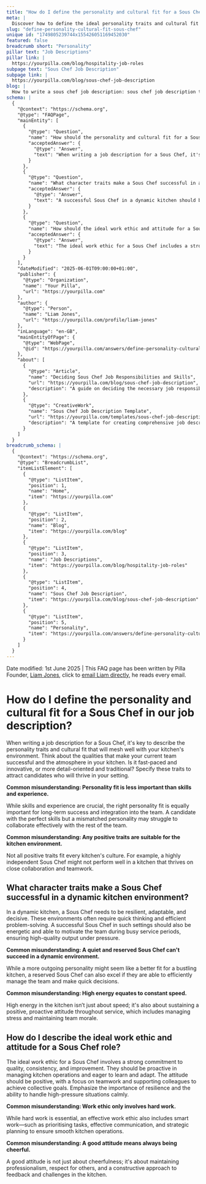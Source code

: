 ```yaml
---
title: "How do I define the personality and cultural fit for a Sous Chef in our job description?"
meta: |
  Discover how to define the ideal personality traits and cultural fit for a Sous Chef in your job description to enhance team integration and kitchen success.
slug: "define-personality-cultural-fit-sous-chef"
unique id: "1749805239744x155426051169452030"
featured: false
breadcrumb short: "Personality"
pillar text: "Job Descriptions"
pillar link: |
  https://yourpilla.com/blog/hospitality-job-roles
subpage text: "Sous Chef Job Description"
subpage link: |
  https://yourpilla.com/blog/sous-chef-job-description
blog: |
  How to write a sous chef job description: sous chef job description template included.
schema: |
  {
    "@context": "https://schema.org",
    "@type": "FAQPage",
    "mainEntity": [
      {
        "@type": "Question",
        "name": "How should the personality and cultural fit for a Sous Chef be defined in a job description?",
        "acceptedAnswer": {
          "@type": "Answer",
          "text": "When writing a job description for a Sous Chef, it's important to specify the personality traits and cultural fit that align with your kitchen's environment. Consider the successful qualities of your current team and whether your kitchen is fast-paced and innovative or detail-oriented and traditional. The right personality fit is crucial for long-term success and ensuring effective teamwork within your kitchen."
        }
      },
      {
        "@type": "Question",
        "name": "What character traits make a Sous Chef successful in a dynamic kitchen environment?",
        "acceptedAnswer": {
          "@type": "Answer",
          "text": "A successful Sous Chef in a dynamic kitchen should be resilient, adaptable, and decisive. This role often demands quick thinking and efficient problem-solving. Key traits include being energetic, capable of motivating the team during busy periods, and maintaining high-quality output under pressure."
        }
      },
      {
        "@type": "Question",
        "name": "How should the ideal work ethic and attitude for a Sous Chef role be described?",
        "acceptedAnswer": {
          "@type": "Answer",
          "text": "The ideal work ethic for a Sous Chef includes a strong dedication to quality, consistency, and improvement. They should take a proactive approach to managing kitchen operations and continually seek to learn and adapt. The desired attitude involves positivity, teamwork focus, support for colleagues, and resilience in handling high-pressure scenarios."
        }
      }
    ],
    "dateModified": "2025-06-01T09:00:00+01:00",
    "publisher": {
      "@type": "Organization",
      "name": "Your Pilla",
      "url": "https://yourpilla.com"
    },
    "author": {
      "@type": "Person",
      "name": "Liam Jones",
      "url": "https://yourpilla.com/profile/liam-jones"
    },
    "inLanguage": "en-GB",
    "mainEntityOfPage": {
      "@type": "WebPage",
      "@id": "https://yourpilla.com/answers/define-personality-cultural-fit-sous-chef"
    },
    "about": [
      {
        "@type": "Article",
        "name": "Deciding Sous Chef Job Responsibilities and Skills",
        "url": "https://yourpilla.com/blog/sous-chef-job-description",
        "description": "A guide on deciding the necessary job responsibilities and skills required from a Sous Chef."
      },
      {
        "@type": "CreativeWork",
        "name": "Sous Chef Job Description Template",
        "url": "https://yourpilla.com/templates/sous-chef-job-description",
        "description": "A template for creating comprehensive job descriptions for a Sous Chef position, helping employers ensure they cover essential skills and traits."
      }
    ]
  }
breadcrumb_schema: |
  {
    "@context": "https://schema.org",
    "@type": "BreadcrumbList",
    "itemListElement": [
      {
        "@type": "ListItem",
        "position": 1,
        "name": "Home",
        "item": "https://yourpilla.com"
      },
      {
        "@type": "ListItem",
        "position": 2,
        "name": "Blog",
        "item": "https://yourpilla.com/blog"
      },
      {
        "@type": "ListItem",
        "position": 3,
        "name": "Job Descriptions",
        "item": "https://yourpilla.com/blog/hospitality-job-roles"
      },
      {
        "@type": "ListItem",
        "position": 4,
        "name": "Sous Chef Job Description",
        "item": "https://yourpilla.com/blog/sous-chef-job-description"
      },
      {
        "@type": "ListItem",
        "position": 5,
        "name": "Personality",
        "item": "https://yourpilla.com/answers/define-personality-cultural-fit-sous-chef"
      }
    ]
  }
---
```


Date modified: 1st June 2025 | This FAQ page has been written by Pilla Founder, [Liam Jones](https://yourpilla.com/profile/liam-jones), click to [email Liam directly](https://mailto:liam@yourpilla.com), he reads every email.

# How do I define the personality and cultural fit for a Sous Chef in our job description?

When writing a job description for a Sous Chef, it's key to describe the personality traits and cultural fit that will mesh well with your kitchen's environment. Think about the qualities that make your current team successful and the atmosphere in your kitchen. Is it fast-paced and innovative, or more detail-oriented and traditional? Specify these traits to attract candidates who will thrive in your setting.

**Common misunderstanding: Personality fit is less important than skills and experience.**

While skills and experience are crucial, the right personality fit is equally important for long-term success and integration into the team. A candidate with the perfect skills but a mismatched personality may struggle to collaborate effectively with the rest of the team.

**Common misunderstanding: Any positive traits are suitable for the kitchen environment.**

Not all positive traits fit every kitchen's culture. For example, a highly independent Sous Chef might not perform well in a kitchen that thrives on close collaboration and teamwork.

## What character traits make a Sous Chef successful in a dynamic kitchen environment?

In a dynamic kitchen, a Sous Chef needs to be resilient, adaptable, and decisive. These environments often require quick thinking and efficient problem-solving. A successful Sous Chef in such settings should also be energetic and able to motivate the team during busy service periods, ensuring high-quality output under pressure.

**Common misunderstanding: A quiet and reserved Sous Chef can't succeed in a dynamic environment.**

While a more outgoing personality might seem like a better fit for a bustling kitchen, a reserved Sous Chef can also excel if they are able to efficiently manage the team and make quick decisions.

**Common misunderstanding: High energy equates to constant speed.**

High energy in the kitchen isn’t just about speed; it's also about sustaining a positive, proactive attitude throughout service, which includes managing stress and maintaining team morale.

## How do I describe the ideal work ethic and attitude for a Sous Chef role?

The ideal work ethic for a Sous Chef involves a strong commitment to quality, consistency, and improvement. They should be proactive in managing kitchen operations and eager to learn and adapt. The attitude should be positive, with a focus on teamwork and supporting colleagues to achieve collective goals. Emphasize the importance of resilience and the ability to handle high-pressure situations calmly.

**Common misunderstanding: Work ethic only involves hard work.**

While hard work is essential, an effective work ethic also includes smart work—such as prioritising tasks, effective communication, and strategic planning to ensure smooth kitchen operations.

**Common misunderstanding: A good attitude means always being cheerful.**

A good attitude is not just about cheerfulness; it's about maintaining professionalism, respect for others, and a constructive approach to feedback and challenges in the kitchen.